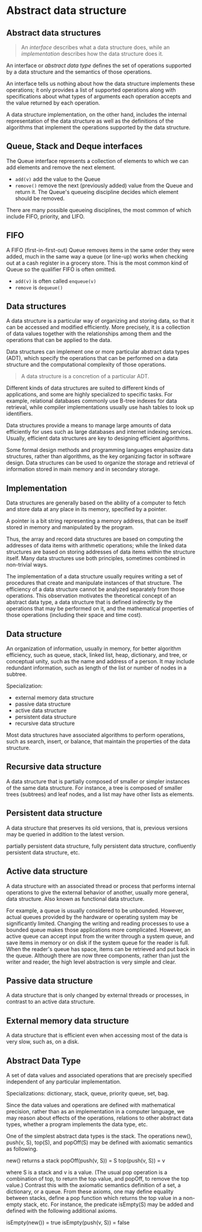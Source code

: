 # Abstract data structure


## Abstract data structures

> An *interface* describes what a data structure does, while an *implementation* describes how the data structure does it.

An interface or *abstract data type* defines the set of operations supported by a data structure and the semantics of those operations.

An interface tells us nothing about how the data structure implements these operations; it only provides a list of supported operations along with specifications about what types of arguments each operation accepts and the value returned by each operation.

A data structure implementation, on the other hand, includes the internal representation of the data structure as well as the definitions of the algorithms that implement the operations supported by the data structure. 



## Queue, Stack and Deque interfaces

The Queue interface represents a collection of elements to which we can add elements and remove the next element.
- `add(v)` add the value to the Queue
- `remove()` remove the next (previously added) value from the Queue and return it. The Queue's queueing discipline decides which element should be removed.

There are many possible queueing disciplines, the most common of which include FIFO, priority, and LIFO.

## FIFO

A FIFO (first-in-first-out) Queue removes items in the same order they were added, much in the same way a queue (or line-up) works when checking out at a cash register in a grocery store. This is the most common kind of Queue so the qualifier FIFO is often omitted.
- `add(v)` is often called `enqueue(v)`
- `remove` is `dequeue()`



## Data structures

A data structure is a particular way of organizing and storing data, so that it can be accessed and modified efficiently. More precisely, it is a collection of data values together with the relationships among them and the operations that can be applied to the data.

Data structures can implement one or more particular abstract data types (ADT), which specify the operations that can be performed on a data structure and the computational complexity of those operations.

> A data structure is a concretion of a particular ADT.

Different kinds of data structures are suited to different kinds of applications, and some are highly specialized to specific tasks. For example, relational databases commonly use B-tree indexes for data retrieval, while compiler implementations usually use hash tables to look up identifiers.

Data structures provide a means to manage large amounts of data efficiently for uses such as large databases and internet indexing services. Usually, efficient data structures are key to designing efficient algorithms.

Some formal design methods and programming languages emphasize data structures, rather than algorithms, as the key organizing factor in software design. Data structures can be used to organize the storage and retrieval of information stored in main memory and in secondary storage.

## Implementation

Data structures are generally based on the ability of a computer to fetch and store data at any place in its memory, specified by a pointer.

A pointer is a bit string representing a memory address, that can be itself stored in memory and manipulated by the program.

Thus, the array and record data structures are based on computing the addresses of data items with arithmetic operations; while the linked data structures are based on storing addresses of data items within the structure itself. Many data structures use both principles, sometimes combined in non-trivial ways.

The implementation of a data structure usually requires writing a set of procedures that create and manipulate instances of that structure. The efficiency of a data structure cannot be analyzed separately from those operations. This observation motivates the theoretical concept of an abstract data type, a data structure that is defined indirectly by the operations that may be performed on it, and the mathematical properties of those operations (including their space and time cost).


## Data structure

An organization of information, usually in memory, for better algorithm efficiency, such as queue, stack, linked list, heap, dictionary, and tree, or conceptual unity, such as the name and address of a person. It may include redundant information, such as length of the list or number of nodes in a subtree.

Specialization:
- external memory data structure
- passive data structure
- active data structure
- persistent data structure
- recursive data structure

Most data structures have associated algorithms to perform operations, such as search, insert, or balance, that maintain the properties of the data structure.


## Recursive data structure

A data structure that is partially composed of smaller or simpler instances of the same data structure. For instance, a tree is composed of smaller trees (subtrees) and leaf nodes, and a list may have other lists as elements.

## Persistent data structure

A data structure that preserves its old versions, that is, previous versions may be queried in addition to the latest version.

partially persistent data structure, fully persistent data structure, confluently persistent data structure, etc.

## Active data structure

A data structure with an associated thread or process that performs internal operations to give the external behavior of another, usually more general, data structure. Also known as functional data structure.

For example, a queue is usually considered to be unbounded. However, actual queues provided by the hardware or operating system may be significantly limited. Changing the writing and reading processes to use a bounded queue makes those applications more complicated. However, an active queue can accept input from the writer through a system queue, and save items in memory or on disk if the system queue for the reader is full. When the reader's queue has space, items can be retrieved and put back in the queue. Although there are now three components, rather than just the writer and reader, the high level abstraction is very simple and clear.

## Passive data structure
A data structure that is only changed by external threads or processes, in contrast to an active data structure.

## External memory data structure
A data structure that is efficient even when accessing most of the data is very slow, such as, on a disk.


## Abstract Data Type

A set of data values and associated operations that are precisely specified independent of any particular implementation.

Specializations: dictionary, stack, queue, priority queue, set, bag.

Since the data values and operations are defined with mathematical precision, rather than as an implementation in a computer language, we may reason about effects of the operations, relations to other abstract data types, whether a program implements the data type, etc.

One of the simplest abstract data types is the stack. The operations new(), push(v, S), top(S), and popOff(S) may be defined with axiomatic semantics as following.

new() returns a stack
popOff(push(v, S)) = S
top(push(v, S)) = v

where S is a stack and v is a value. (The usual pop operation is a combination of top, to return the top value, and popOff, to remove the top value.) Contrast this with the axiomatic semantics definition of a set, a dictionary, or a queue.
From these axioms, one may define equality between stacks, define a pop function which returns the top value in a non-empty stack, etc. For instance, the predicate isEmpty(S) may be added and defined with the following additional axioms.

isEmpty(new()) = true
isEmpty(push(v, S)) = false
